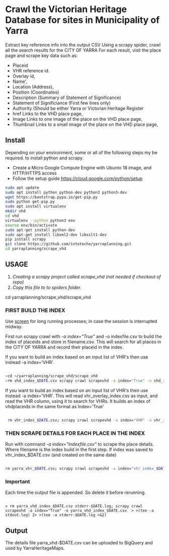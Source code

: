 # Crawl the Victorian Heritage Database for sites in Municipality of Yarra

Extract key reference info into the output CSV
Using a scrapy spider, crawl all the search results for the CITY OF YARRA
For each result, visit the place page and scrape key data such as:

- Placeid
- VHR reference id.
- Overlay id,
- Name',
- Location (Address),
- Position (Coordinates)
- Description (Summary of Statement of Significance)
- Statement of Significiance (First few lines only)
- Authority (Should be either Yarra or Victorian Heritage Register
- href  Links to the VHD place page,
- Image Links to one image of the place on the VHD place page,
- Thumbnail Links to a small image of the place on the VHD place page,

## Install

Depending on your environment, some or all of the following steps my be required.
to install python and scrapy.

- Create a Micro Google Compute Engine with Ubunto 18 image, and HTTP/HTTPS access
- Follow the setup guide  https://cloud.google.com/python/setup

```bash
sudo apt update
sudo apt install python python-dev python3 python3-dev
wget https://bootstrap.pypa.io/get-pip.py
sudo python get-pip.py
sudo apt install virtualenv
mkdir vhd
cd vhd
virtualenv --python python3 env
source env/bin/activate
sudo apt-get install python-dev
sudo apt-get install libxml2-dev libxslt1-dev
pip install scrapy
git clone https://github.com/intotecho/yarraplanning.git
cd yarraplanning/scrape_vhd
```

## USAGE

1. _Creating a scrapy project called scrape_vhd (not needed if checkout of repo)_
2. _Copy this file to to spiders folder._

cd yarraplanning/scrape_vhd/scrape_vhd

### FIRST BUILD THE INDEX

Use [screen](https://gist.github.com/jctosta/af918e1618682638aa82) for long running processes; in case the session is interrupted midway.

First run scrapy crawl with  *-a index="True"* and -o indexfile.csv to build the index of placeids and store in filename.csv. This will search for all places in the CITY OF YARRA and record their placeid in the index.

If you want to build an index based on an input list of VHR's then use instead  -a index='VHR'.

```bash

>cd ~/yarraplanning/scrape_vhd/scrape_vhd
>rm vhd_index_$DATE.csv scrapy crawl scrapevhd -a index="True" -o vhd_index_$DATE.csv

```

If you want to build an index based on an input list of VHR's then use instead  -a index='VHR'. This will read vhr_overlay_index.csv as input, and read the VHR column, using it to search for VHRs. It builds an index of vhdplaceids in the same format as Index='True'

```bash

 rm vhr_index_$DATE.csv; scrapy crawl scrapevhd -a index="VHR" -o vhr_index_$DATE.csv

```

### THEN SCRAPE DETAILS FOR EACH PLACE IN THE INDEX

Run with command  *-a index="indexfile.csv"* to scrape the place details. Where filename is the index build in the first step. If index was saved to  vhr_index_$DATE.csv (and created on the same date)

```bash

rm yarra_vhr_$DATE.csv; scrapy crawl scrapevhd -a index="vhr_index_$DATE.csv" -o yarra_vhr_$DATE.csv

```

### Important

Each time the output file is appended. So delete it before rerunning.

```

> rm yarra_vhd_index_$DATE.csv stderr-$DATE.log; scrapy crawl scrapevhd -a index="True" -o yarra_vhd_index_$DATE.csv  > >(tee -a stdout.log) 2> >(tee -a stderr-$DATE.log >&2)

```

## Output

The details file yarra_vhd-$DATE.csv can be uploaded to BigQuery and used by YarraHeritageMaps.

